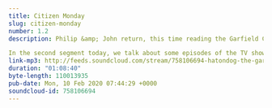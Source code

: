 ```yaml
---
title: Citizen Monday
slug: citizen-monday
number: 1.2
description: Philip &amp; John return, this time reading the Garfield Comics of 2013, the Depression Year. We battle through panic attacks, and the constant intrusions of police sirens to bring you the hot content you desire. What content, you ask? Well we (John) come up with a name for the very worst type of Garfield comic; we revisit a discussion from last week, just so Philip can say a joke he forgot to say at the time; we celebrate the return of Irma, and the Peter Gabriel Flower Costume; and we express sympathy for Jim Davis’s daughter, Ashley Davis.

In the second segment today, we talk about some episodes of the TV show “Garfield and Friends”. These being Episodes 2 &amp; 12 from Series 1. We really liked “Box O’ Fun”, so much so that we decided to name the segment after it. However we hated Buddy the Bear. We all hate Buddy the Bear.
link-mp3: http://feeds.soundcloud.com/stream/758106694-hatondog-the-garfiles-ep12-citizen-monday.mp3
duration: "01:08:40"
byte-length: 110013935
pub-date: Mon, 10 Feb 2020 07:44:29 +0000
soundcloud-id: 758106694
---
```

